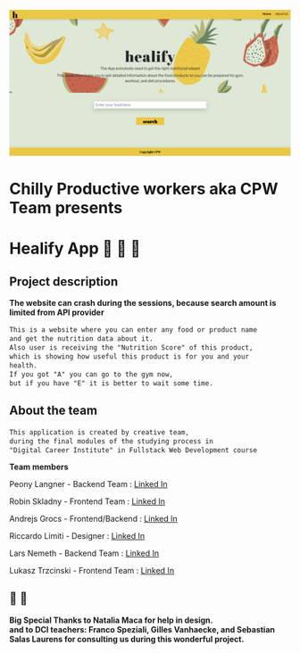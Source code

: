 

![image info](/src/assets/images/CPW.png)


# Chilly Productive workers aka CPW Team presents
# Healify App :banana: :spaghetti: :pineapple:


## Project description


**The website can crash during the sessions, because search amount is limited from API provider**

```
This is a website where you can enter any food or product name
and get the nutrition data about it.
Also user is receiving the "Nutrition Score" of this product,
which is showing how useful this product is for you and your
health.
If you got "A" you can go to the gym now,
but if you have "E" it is better to wait some time. 
```



## About the team

```
This application is created by creative team,
during the final modules of the studying process in
"Digital Career Institute" in Fullstack Web Development course

```
**Team members**

Peony Langner - Backend Team :  [Linked In](https://www.linkedin.com/in/peony-langner-6808b218a/)</br>

Robin Skladny - Frontend Team : [Linked In](https://www.linkedin.com/in/robin-skladny-647a1b229/)</br>


Andrejs Grocs - Frontend/Backend : [Linked In](https://www.linkedin.com/in/andrejs-grocs-andrey-detochkin-ab2106141) </br>

Riccardo Limiti - Designer : [Linked In](https://www.linkedin.com/in/riccardo-limiti-a81061226/) </br>

Lars Nemeth - Backend Team :  [Linked In](https://www.linkedin.com/in/lars-nemeth-a2b28ab4/)</br>

Lukasz Trzcinski - Frontend Team : [Linked In](https://www.linkedin.com/in/lukasz-trzcinski-berlin/) </br>


## :raised_hands: :pray: 
**Big Special Thanks to Natalia Maca for help in design.**</br>
**and to DCI teachers: Franco Speziali, Gilles Vanhaecke, and Sebastian Salas Laurens for consulting us during this wonderful project.**

